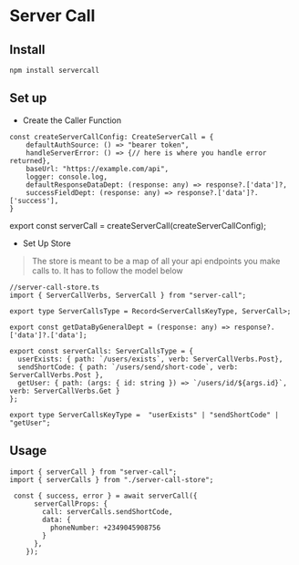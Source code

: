 # Server Call

## Install
```
npm install servercall
```

## Set up
- Create the Caller Function

```
const createServerCallConfig: CreateServerCall = {
    defaultAuthSource: () => "bearer token",
    handleServerError: () => {// here is where you handle error returned}, 
    baseUrl: "https://example.com/api",
    logger: console.log,
    defaultResponseDataDept: (response: any) => response?.['data']?,
    successFieldDept: (response: any) => response?.['data']?.['success'],
}
```
export const serverCall = createServerCall(createServerCallConfig);


- Set Up Store

> The store is meant to be a map of all your api endpoints you make calls to. It has to follow the model below

```
//server-call-store.ts
import { ServerCallVerbs, ServerCall } from "server-call";

export type ServerCallsType = Record<ServerCallsKeyType, ServerCall>;

export const getDataByGeneralDept = (response: any) => response?.['data']?.['data'];

export const serverCalls: ServerCallsType = {
  userExists: { path: `/users/exists`, verb: ServerCallVerbs.Post},
  sendShortCode: { path: `/users/send/short-code`, verb: ServerCallVerbs.Post },
  getUser: { path: (args: { id: string }) => `/users/id/${args.id}`, verb: ServerCallVerbs.Get }
};

export type ServerCallsKeyType =  "userExists" | "sendShortCode" | "getUser";

```

## Usage
```
import { serverCall } from "server-call";
import { serverCalls } from "./server-call-store";

 const { success, error } = await serverCall({
      serverCallProps: {
        call: serverCalls.sendShortCode,
        data: {
          phoneNumber: +2349045908756
        }
      },
    });
```

